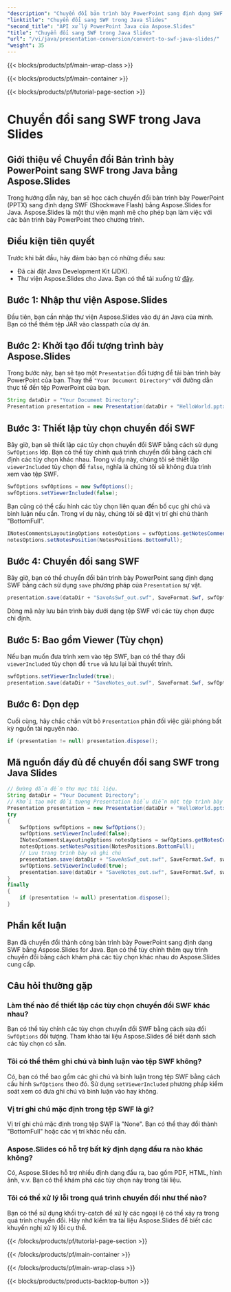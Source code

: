 ```yaml
---
"description": "Chuyển đổi bản trình bày PowerPoint sang định dạng SWF trong Java bằng Aspose.Slides. Làm theo hướng dẫn từng bước của chúng tôi với mã nguồn để chuyển đổi liền mạch."
"linktitle": "Chuyển đổi sang SWF trong Java Slides"
"second_title": "API xử lý PowerPoint Java của Aspose.Slides"
"title": "Chuyển đổi sang SWF trong Java Slides"
"url": "/vi/java/presentation-conversion/convert-to-swf-java-slides/"
"weight": 35
---
```


{{< blocks/products/pf/main-wrap-class >}}

{{< blocks/products/pf/main-container >}}

{{< blocks/products/pf/tutorial-page-section >}}

# Chuyển đổi sang SWF trong Java Slides


## Giới thiệu về Chuyển đổi Bản trình bày PowerPoint sang SWF trong Java bằng Aspose.Slides

Trong hướng dẫn này, bạn sẽ học cách chuyển đổi bản trình bày PowerPoint (PPTX) sang định dạng SWF (Shockwave Flash) bằng Aspose.Slides for Java. Aspose.Slides là một thư viện mạnh mẽ cho phép bạn làm việc với các bản trình bày PowerPoint theo chương trình.

## Điều kiện tiên quyết

Trước khi bắt đầu, hãy đảm bảo bạn có những điều sau:

- Đã cài đặt Java Development Kit (JDK).
- Thư viện Aspose.Slides cho Java. Bạn có thể tải xuống từ [đây](https://downloads.aspose.com/slides/java).

## Bước 1: Nhập thư viện Aspose.Slides

Đầu tiên, bạn cần nhập thư viện Aspose.Slides vào dự án Java của mình. Bạn có thể thêm tệp JAR vào classpath của dự án.

## Bước 2: Khởi tạo đối tượng trình bày Aspose.Slides

Trong bước này, bạn sẽ tạo một `Presentation` đối tượng để tải bản trình bày PowerPoint của bạn. Thay thế `"Your Document Directory"` với đường dẫn thực tế đến tệp PowerPoint của bạn.

```java
String dataDir = "Your Document Directory";
Presentation presentation = new Presentation(dataDir + "HelloWorld.pptx");
```

## Bước 3: Thiết lập tùy chọn chuyển đổi SWF

Bây giờ, bạn sẽ thiết lập các tùy chọn chuyển đổi SWF bằng cách sử dụng `SwfOptions` lớp. Bạn có thể tùy chỉnh quá trình chuyển đổi bằng cách chỉ định các tùy chọn khác nhau. Trong ví dụ này, chúng tôi sẽ thiết lập `viewerIncluded` tùy chọn để `false`, nghĩa là chúng tôi sẽ không đưa trình xem vào tệp SWF.

```java
SwfOptions swfOptions = new SwfOptions();
swfOptions.setViewerIncluded(false);
```

Bạn cũng có thể cấu hình các tùy chọn liên quan đến bố cục ghi chú và bình luận nếu cần. Trong ví dụ này, chúng tôi sẽ đặt vị trí ghi chú thành "BottomFull".

```java
INotesCommentsLayoutingOptions notesOptions = swfOptions.getNotesCommentsLayouting();
notesOptions.setNotesPosition(NotesPositions.BottomFull);
```

## Bước 4: Chuyển đổi sang SWF

Bây giờ, bạn có thể chuyển đổi bản trình bày PowerPoint sang định dạng SWF bằng cách sử dụng `save` phương pháp của `Presentation` sự vật.

```java
presentation.save(dataDir + "SaveAsSwf_out.swf", SaveFormat.Swf, swfOptions);
```

Dòng mã này lưu bản trình bày dưới dạng tệp SWF với các tùy chọn được chỉ định.

## Bước 5: Bao gồm Viewer (Tùy chọn)

Nếu bạn muốn đưa trình xem vào tệp SWF, bạn có thể thay đổi `viewerIncluded` tùy chọn để `true` và lưu lại bài thuyết trình.

```java
swfOptions.setViewerIncluded(true);
presentation.save(dataDir + "SaveNotes_out.swf", SaveFormat.Swf, swfOptions);
```

## Bước 6: Dọn dẹp

Cuối cùng, hãy chắc chắn vứt bỏ `Presentation` phản đối việc giải phóng bất kỳ nguồn tài nguyên nào.

```java
if (presentation != null) presentation.dispose();
```

## Mã nguồn đầy đủ để chuyển đổi sang SWF trong Java Slides

```java
// Đường dẫn đến thư mục tài liệu.
String dataDir = "Your Document Directory";
// Khởi tạo một đối tượng Presentation biểu diễn một tệp trình bày
Presentation presentation = new Presentation(dataDir + "HelloWorld.pptx");
try
{
	SwfOptions swfOptions = new SwfOptions();
	swfOptions.setViewerIncluded(false);
	INotesCommentsLayoutingOptions notesOptions = swfOptions.getNotesCommentsLayouting();
	notesOptions.setNotesPosition(NotesPositions.BottomFull);
	// Lưu trang trình bày và ghi chú
	presentation.save(dataDir + "SaveAsSwf_out.swf", SaveFormat.Swf, swfOptions);
	swfOptions.setViewerIncluded(true);
	presentation.save(dataDir + "SaveNotes_out.swf", SaveFormat.Swf, swfOptions);
}
finally
{
	if (presentation != null) presentation.dispose();
}
```

## Phần kết luận

Bạn đã chuyển đổi thành công bản trình bày PowerPoint sang định dạng SWF bằng Aspose.Slides for Java. Bạn có thể tùy chỉnh thêm quy trình chuyển đổi bằng cách khám phá các tùy chọn khác nhau do Aspose.Slides cung cấp.

## Câu hỏi thường gặp

### Làm thế nào để thiết lập các tùy chọn chuyển đổi SWF khác nhau?

Bạn có thể tùy chỉnh các tùy chọn chuyển đổi SWF bằng cách sửa đổi `SwfOptions` đối tượng. Tham khảo tài liệu Aspose.Slides để biết danh sách các tùy chọn có sẵn.

### Tôi có thể thêm ghi chú và bình luận vào tệp SWF không?

Có, bạn có thể bao gồm các ghi chú và bình luận trong tệp SWF bằng cách cấu hình `SwfOptions` theo đó. Sử dụng `setViewerIncluded` phương pháp kiểm soát xem có đưa ghi chú và bình luận vào hay không.

### Vị trí ghi chú mặc định trong tệp SWF là gì?

Vị trí ghi chú mặc định trong tệp SWF là "None". Bạn có thể thay đổi thành "BottomFull" hoặc các vị trí khác nếu cần.

### Aspose.Slides có hỗ trợ bất kỳ định dạng đầu ra nào khác không?

Có, Aspose.Slides hỗ trợ nhiều định dạng đầu ra, bao gồm PDF, HTML, hình ảnh, v.v. Bạn có thể khám phá các tùy chọn này trong tài liệu.

### Tôi có thể xử lý lỗi trong quá trình chuyển đổi như thế nào?

Bạn có thể sử dụng khối try-catch để xử lý các ngoại lệ có thể xảy ra trong quá trình chuyển đổi. Hãy nhớ kiểm tra tài liệu Aspose.Slides để biết các khuyến nghị xử lý lỗi cụ thể.

{{< /blocks/products/pf/tutorial-page-section >}}

{{< /blocks/products/pf/main-container >}}

{{< /blocks/products/pf/main-wrap-class >}}

{{< blocks/products/products-backtop-button >}}